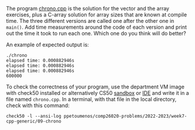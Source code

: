 The program [chrono.cpp](chrono.cpp) is the solution for the vector and the
array exercises, plus a C-array solution for array sizes that are known at
compile time. The three different versions are called one after the other one
in `main()`. Add time measurements around the code of each version and print
out the time it took to run each one. Which one do you think will do better?

An example of expected output is:
```shell
./chrono     
elapsed time: 0.000882946s
elapsed time: 0.000882946s
elapsed time: 0.000882946s
600000
```

To check the correctness of your program, use the department VM image with check50 installed or alternatively CS50 [sandbox](sandbox.cs50.io)
or [IDE](ide.cs50.io) and write it in a file named `chrono.cpp`. In a
terminal, with that file in the local directory, check with this command:
```shell
check50 -l --ansi-log ppetoumenos/comp26020-problems/2022-2023/week7-cpp-generic/09-chrono
```
